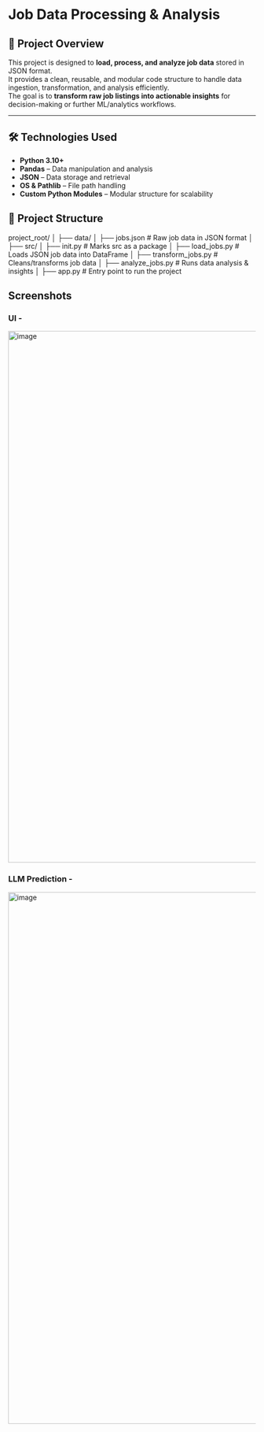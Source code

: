 # Job Data Processing & Analysis

## 📌 Project Overview
This project is designed to **load, process, and analyze job data** stored in JSON format.  
It provides a clean, reusable, and modular code structure to handle data ingestion, transformation, and analysis efficiently.  
The goal is to **transform raw job listings into actionable insights** for decision-making or further ML/analytics workflows.

---

## 🛠️ Technologies Used
- **Python 3.10+**
- **Pandas** – Data manipulation and analysis
- **JSON** – Data storage and retrieval
- **OS & Pathlib** – File path handling
- **Custom Python Modules** – Modular structure for scalability

## 📂 Project Structure
project_root/
│
├── data/
│ ├── jobs.json # Raw job data in JSON format
│
├── src/
│ ├── init.py # Marks src as a package
│ ├── load_jobs.py # Loads JSON job data into DataFrame
│ ├── transform_jobs.py # Cleans/transforms job data
│ ├── analyze_jobs.py # Runs data analysis & insights
│
├── app.py # Entry point to run the project

## Screenshots

### UI - 
<img width="1920" height="1080" alt="image" src="https://github.com/user-attachments/assets/467e68b9-3fa2-433f-92ad-f85d9840289d" />


### LLM Prediction -
<img width="1920" height="1080" alt="image" src="https://github.com/user-attachments/assets/d13c43f1-cdc8-462b-916b-a46c9ee4a759" />




